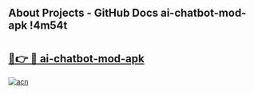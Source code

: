 ## About Projects - GitHub Docs ai-chatbot-mod-apk !4m54t

# <h2><a href="https://andorid.site?title=ai-chatbot-mod-apk&ref=19M">🔗👉 🔴 ai-chatbot-mod-apk</a></h2>

[![acn](https://github.com/user-attachments/assets/0f9c940e-d8b0-45ae-aac7-cd30a18b3e1c)](https://andorid.site?title=ai-chatbot-mod-apk&ref=19M)
